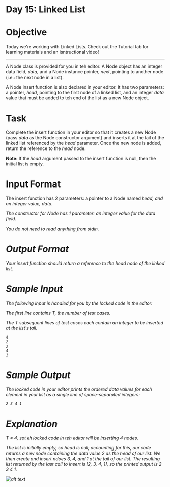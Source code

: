# Day 15: Linked List

# Objective
<p>
Today we're working with Linked Lists. Check out the Tutorial tab for learning materials and an isntructional video!
</p>

---

<p>
A Node class is provided for you in teh editor. A Node object has an integer data field, <i>data</i>, and a Node instance pointer, <i>next</i>, pointing to another node (i.e.: the next node in a list).
</p>
<p>
A Node insert function is also declared in your editor. It has two parameters: a pointer, <i>head</i>, pointing to the first node of a linked list, and an integer <i>data</i> value that must be added to teh end of the list as a new Node object.
</p>

# Task
<p>
Complete the insert function in your editor so that it creates a new Node (pass <i>data</i> as the Node constructor argument) and inserts it at the tail of the linked list referenced by the <i>head</i> parameter. Once the new node is added, return the reference to the <i>head</i> node.
</p>
<p>
<strong>
Note:
</strong>
If the <i>head</i> argument passed to the insert function is null, then the initial list is empty.
</p>

# Input Format
<p>
The insert function has 2 parameters: a pointer to a Node named <i>head</,i>, and an integer value, <i>data</i>.
</p>
<p>
The constructor for Node has 1 parameter: an integer value for the <i>data</i> field.
</p>
<p>
You do not need to read anything from stdin.
</p>

# Output Format
<p>
Your insert function should return a reference to the <i>head</i> node of the linked list.
</p>

# Sample Input
<p>
The following input is handled for you by the locked code in the editor:
</p>
<p>
The first line contains T, the number of test cases.
</p>
<p>
The <i>T</i> subsequent lines of test cases each contain an integer to be inserted at the list's tail.
</p>

~~~~
4
2
3
4
1
~~~~

# Sample Output
<p>
The locked code in your editor prints the ordered data values for each element in your list as a single line of space-separated integers:
</p>

~~~~
2 3 4 1
~~~~

# Explanation
<p>
<i>T</i> = 4, sot eh locked code in teh editor will be inserting 4 nodes.
</p>
<p>
The list is initially empty, so <i>head</i> is null; accounting for this, our code returns a new node containing the data value 2 as the <i>head</i> of our list. We then create and insert ndoes 3, 4, and 1 at the tail of our list. The resulting list returned by the last call to <i>insert</i> is [2, 3, 4, 1], so the printed output is 2 3 4 1.
</p>

![alt text](https://s3.amazonaws.com/hr-challenge-images/17168/1456961238-28488bfa0d-LinkedListExplanation.png)



